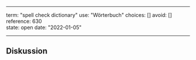 
---
term:      "spell check dictionary"
use:       "Wörterbuch"
choices:   []
avoid:     []
reference: 630        
state:     open
date:      "2022-01-05"

---

## Diskussion

